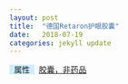 ```yaml
---
layout: post
title:  "德国Retaron护眼胶囊"
date:   2018-07-19
categories: jekyll update
---
```

<span style="background-color: #cceeff">&nbsp;&nbsp;属性&nbsp;&nbsp;</span>&nbsp;
[胶囊，非药品](http://trust.jrj.com.cn/2017/11/14074223379273.shtml)
